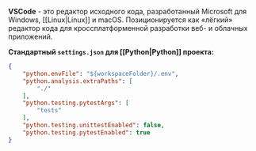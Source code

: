 **VSCode** - это редактор исходного кода, разработанный Microsoft для Windows, [[Linux|Linux]] и macOS. Позиционируется как «лёгкий» редактор кода для кроссплатформенной разработки веб- и облачных приложений.

**Стандартный `settings.json` для [[Python|Python]] проекта:**

```JSON
{
    "python.envFile": "${workspaceFolder}/.env",
    "python.analysis.extraPaths": [
        "./"
    ],
    "python.testing.pytestArgs": [
        "tests"
    ],
    "python.testing.unittestEnabled": false,
    "python.testing.pytestEnabled": true
}
```

